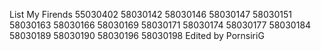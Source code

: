 List My Firends
55030402
58030142
58030146
58030147
58030151
58030163
58030166
58030169
58030171
58030174
58030177
58030184
58030189
58030190
58030196
58030198
Edited by PornsiriG